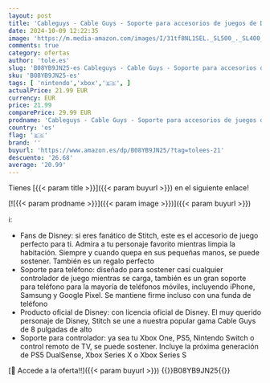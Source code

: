 ```yaml
---
layout: post
title: 'Cableguys - Cable Guys - Soporte para accesorios de juegos de Disney Stitch y soporte para teléfono para la mayoría de mandos  Xbox  Play Station  Nintendo Switch  y teléfono'
date: 2024-10-09 12:22:35
image: 'https://m.media-amazon.com/images/I/31tf8NL1SEL._SL500_._SL400_.jpg'
comments: true
category: ofertas
author: 'tole.es'
slug: 'B08YB9JN25-es Cableguys - Cable Guys - Soporte para accesorios de juegos...'
sku: 'B08YB9JN25-es'
tags: [ 'nintendo','xbox','🇪🇸', ]
actualPrice: 21.99 EUR
currency: EUR
price: 21.99
comparePrice: 29.99 EUR
prodname: 'Cableguys - Cable Guys - Soporte para accesorios de juegos de Disney Stitch y soporte para teléfono para la mayoría de mandos  Xbox  Play Station  Nintendo Switch  y teléfono'
country: 'es'
flag: '🇪🇸'
brand: ''
buyurl: 'https://www.amazon.es/dp/B08YB9JN25/?tag=tolees-21'
descuento: '26.68'
average: '20.99'
---
```


Tienes [{{< param title >}}]({{< param buyurl >}}) en el siguiente enlace!

[![{{< param prodname >}}]({{< param image >}})]({{< param buyurl >}})

ℹ️:

- Fans de Disney: si eres fanático de Stitch, este es el accesorio de juego perfecto para ti. Admira a tu personaje favorito mientras limpia la habitación. Siempre y cuando quepa en sus pequeñas manos, se puede sostener. También es un regalo perfecto
- Soporte para teléfono: diseñado para sostener casi cualquier controlador de juego mientras se carga, también es un gran soporte para teléfono para la mayoría de teléfonos móviles, incluyendo iPhone, Samsung y Google Pixel. Se mantiene firme incluso con una funda de teléfono
- Producto oficial de Disney: con licencia oficial de Disney. El muy querido personaje de Disney, Stitch se une a nuestra popular gama Cable Guys de 8 pulgadas de alto
- Soporte para controlador: ya sea tu Xbox One, PS5, Nintendo Switch o control remoto de TV, se puede sostener. Incluye la próxima generación de PS5 DualSense, Xbox Series X o Xbox Series S

[🛒 Accede a la oferta!!]({{< param buyurl >}})
{{<world>}}B08YB9JN25{{</world>}}
